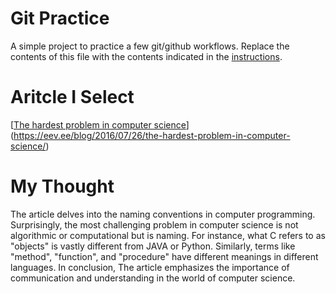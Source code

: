 # Git Practice
A simple project to practice a few git/github workflows.  Replace the contents of this file with the contents indicated in the [instructions](./instructions.md).

# Aritcle I Select

[[The hardest problem in computer science](https://eev.ee/blog/2016/07/26/the-hardest-problem-in-computer-science/)](https://eev.ee/blog/2016/07/26/the-hardest-problem-in-computer-science/)

# My Thought

The article delves into the naming conventions in computer programming. Surprisingly, the most challenging problem in computer science is not algorithmic or computational but is naming. For instance, what C refers to as "objects" is vastly different from JAVA or Python. Similarly, terms like "method", "function", and "procedure" have different meanings in different languages. In conclusion, The article emphasizes the importance of communication and understanding in the world of computer science.